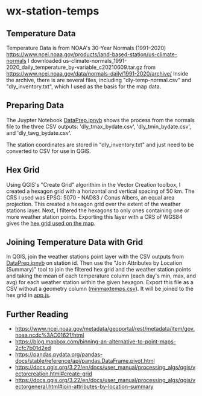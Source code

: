 # wx-station-temps

## Temperature Data
Temperature Data is from NOAA's 30-Year Normals (1991–2020) https://www.ncei.noaa.gov/products/land-based-station/us-climate-normals
I downloaded us-climate-normals_1991-2020_daily_temperature_by-variable_c20210609.tar.gz from https://www.ncei.noaa.gov/data/normals-daily/1991-2020/archive/
Inside the archive, there is are several files, including "dly-temp-normal.csv" and "dly_inventory.txt", which I used as the basis for the map data.

## Preparing Data
The Juypter Notebook [DataPrep.ipnyb](data-prep/DataPrep.ipynb) shows the process from the normals file to the three CSV outputs: 'dly_tmax_bydate.csv', 'dly_tmin_bydate.csv', and 'dly_tavg_bydate.csv'.

The station coordinates are stored in "dly_inventory.txt" and just need to be converted to CSV for use in QGIS.

## Hex Grid
Using QGIS's "Create Grid" algorithim in the Vector Creation toolbox, I created a hexagon grid with a horizontal and vertical spacing of 50 km. The CRS I used was EPSG: 5070 - NAD83 / Conus Albers, an equal area projection. This created a hexagon grid over the extent of the weather stations layer.
Next, I filtered the hexagons to only ones containing one or more weather station points. Exporting this layer with a CRS of WGS84 gives the [hex grid used on the map](data/hex50kmWxStations.js).

## Joining Temperature Data with Grid
In QGIS, join the weather stations point layer with the CSV outputs from [DataPrep.ipnyb](data-prep/DataPrep.ipynb) on station id.
Then use the "Join Attributes by Location (Summary)" tool to join the filtered hex grid and the weather station points and taking the mean of each temperature column (each day's min, max, and avg) for each weather station within the given hexagon. Export this file as a CSV without a geometry column ([minmaxtemps.csv](data/minmaxtemps.csv)). It will be joined to the hex grid in [app.js](scripts/app.js).

## Further Reading
* https://www.ncei.noaa.gov/metadata/geoportal/rest/metadata/item/gov.noaa.ncdc%3AC01621/html
* https://blog.mapbox.com/binning-an-alternative-to-point-maps-2cfc7b01d2ed
* https://pandas.pydata.org/pandas-docs/stable/reference/api/pandas.DataFrame.pivot.html
* https://docs.qgis.org/3.22/en/docs/user_manual/processing_algs/qgis/vectorcreation.html#create-grid
* https://docs.qgis.org/3.22/en/docs/user_manual/processing_algs/qgis/vectorgeneral.html#join-attributes-by-location-summary
